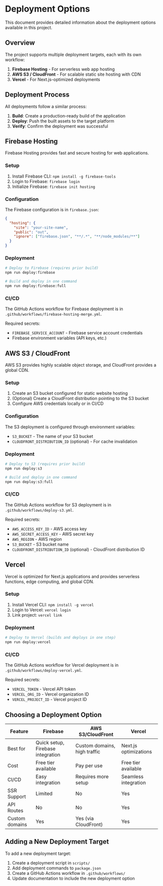 # Deployment Options

This document provides detailed information about the deployment options available in this project.

## Overview

The project supports multiple deployment targets, each with its own workflow:

1. **Firebase Hosting** - For serverless web app hosting
2. **AWS S3 / CloudFront** - For scalable static site hosting with CDN
3. **Vercel** - For Next.js-optimized deployments

## Deployment Process

All deployments follow a similar process:

1. **Build**: Create a production-ready build of the application
2. **Deploy**: Push the built assets to the target platform
3. **Verify**: Confirm the deployment was successful

## Firebase Hosting

Firebase Hosting provides fast and secure hosting for web applications.

### Setup

1. Install Firebase CLI: `npm install -g firebase-tools`
2. Login to Firebase: `firebase login`
3. Initialize Firebase: `firebase init hosting`

### Configuration

The Firebase configuration is in `firebase.json`:

```json
{
  "hosting": {
    "site": "your-site-name",
    "public": "out",
    "ignore": ["firebase.json", "**/.*", "**/node_modules/**"]
  }
}
```

### Deployment

```bash
# Deploy to Firebase (requires prior build)
npm run deploy:firebase

# Build and deploy in one command
npm run deploy:firebase:full
```

### CI/CD

The GitHub Actions workflow for Firebase deployment is in `.github/workflows/firebase-hosting-merge.yml`.

Required secrets:

- `FIREBASE_SERVICE_ACCOUNT` - Firebase service account credentials
- Firebase environment variables (API keys, etc.)

## AWS S3 / CloudFront

AWS S3 provides highly scalable object storage, and CloudFront provides a global CDN.

### Setup

1. Create an S3 bucket configured for static website hosting
2. (Optional) Create a CloudFront distribution pointing to the S3 bucket
3. Configure AWS credentials locally or in CI/CD

### Configuration

The S3 deployment is configured through environment variables:

- `S3_BUCKET` - The name of your S3 bucket
- `CLOUDFRONT_DISTRIBUTION_ID` (optional) - For cache invalidation

### Deployment

```bash
# Deploy to S3 (requires prior build)
npm run deploy:s3

# Build and deploy in one command
npm run deploy:s3:full
```

### CI/CD

The GitHub Actions workflow for S3 deployment is in `.github/workflows/deploy-s3.yml`.

Required secrets:

- `AWS_ACCESS_KEY_ID` - AWS access key
- `AWS_SECRET_ACCESS_KEY` - AWS secret key
- `AWS_REGION` - AWS region
- `S3_BUCKET` - S3 bucket name
- `CLOUDFRONT_DISTRIBUTION_ID` (optional) - CloudFront distribution ID

## Vercel

Vercel is optimized for Next.js applications and provides serverless functions, edge computing, and global CDN.

### Setup

1. Install Vercel CLI: `npm install -g vercel`
2. Login to Vercel: `vercel login`
3. Link project: `vercel link`

### Deployment

```bash
# Deploy to Vercel (builds and deploys in one step)
npm run deploy:vercel
```

### CI/CD

The GitHub Actions workflow for Vercel deployment is in `.github/workflows/deploy-vercel.yml`.

Required secrets:

- `VERCEL_TOKEN` - Vercel API token
- `VERCEL_ORG_ID` - Vercel organization ID
- `VERCEL_PROJECT_ID` - Vercel project ID

## Choosing a Deployment Option

| Feature        | Firebase                          | AWS S3/CloudFront            | Vercel                |
| -------------- | --------------------------------- | ---------------------------- | --------------------- |
| Best for       | Quick setup, Firebase integration | Custom domains, high traffic | Next.js optimizations |
| Cost           | Free tier available               | Pay per use                  | Free tier available   |
| CI/CD          | Easy integration                  | Requires more setup          | Seamless integration  |
| SSR Support    | Limited                           | No                           | Yes                   |
| API Routes     | No                                | No                           | Yes                   |
| Custom domains | Yes                               | Yes (via CloudFront)         | Yes                   |

## Adding a New Deployment Target

To add a new deployment target:

1. Create a deployment script in `scripts/`
2. Add deployment commands to `package.json`
3. Create a GitHub Actions workflow in `.github/workflows/`
4. Update documentation to include the new deployment option
